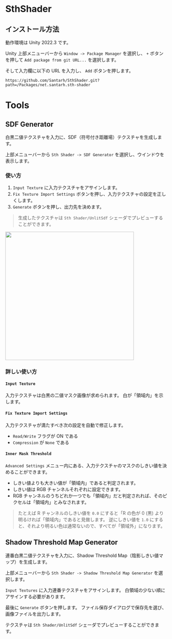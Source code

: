 # SthShader

## インストール方法
動作環境は Unity 2022.3 です。

Unity 上部メニューバーから `Window -> Package Manager` を選択し、 `+` ボタンを押して `Add package from git URL...` を選択します。

そして入力欄に以下の URL を入力し、 `Add` ボタンを押します。

```
https://github.com/Santarh/SthShader.git?path=/Packages/net.santarh.sth-shader
```

# Tools

## SDF Generator
白黒二値テクスチャを入力に、SDF（符号付き距離場）テクスチャを生成します。

上部メニューバーから `Sth Shader -> SDF Generator` を選択し、ウインドウを表示します。

### 使い方
1. `Input Texture` に入力テクスチャをアサインします。
2. `Fix Texture Import Settings` ボタンを押し、入力テクスチャの設定を正しくします。
3. `Generate` ボタンを押し、出力先を決めます。

> 生成したテクスチャは `Sth Shader/UnlitSdf` シェーダでプレビューすることができます。

<img width="400" src="https://github.com/Santarh/SthShader/assets/328204/38960827-7261-4a53-9754-367d336fd4f1">

### 詳しい使い方

#### `Input Texture`
入力テクスチャは白黒の二値マスク画像が求められます。
白が「領域内」を示します。

#### `Fix Texture Import Settings`
入力テクスチャが満たすべき次の設定を自動で修正します。

- `Read/Write` フラグが ON である
- `Compression` が `None` である

#### `Inner Mask Threshold`
`Advanced Settings` メニュー内にある、入力テクスチャのマスクのしきい値を決めることができます。

- しきい値よりも大きい値が「領域内」であると判定されます。
- しきい値は RGB チャンネルそれぞれに設定できます。
- RGB チャンネルのうちどれか一つでも「領域内」だと判定されれば、そのピクセルは「領域内」とみなされます。

> たとえば R チャンネルのしきい値を `0.0` にすると「R の色が 0 (黒) より明るければ「領域内」であると見做します。
> 逆にしきい値を `1.0` にすると、それより明るい色は通常ないので、すべてが「領域外」になります。


## Shadow Threshold Map Generator
連番白黒二値テクスチャを入力に、Shadow Threshold Map（陰影しきい値マップ）を生成します。

上部メニューバーから `Sth Shader -> Shadow Threshold Map Generator` を選択します。

`Input Textures` に入力連番テクスチャをアサインします。
白領域の少ない順にアサインする必要があります。


最後に `Generate` ボタンを押します。
ファイル保存ダイアログで保存先を選び、画像ファイルを出力します。

テクスチャは `Sth Shader/UnlitSdf` シェーダでプレビューすることができます。
